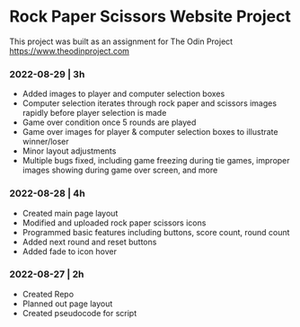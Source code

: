 # Rock Paper Scissors Website Project

This project was built as an assignment for The Odin Project
https://www.theodinproject.com


### 2022-08-29 | 3h
- Added images to player and computer selection boxes
- Computer selection iterates through rock paper and scissors images rapidly before player selection is made
- Game over condition once 5 rounds are played
- Game over images for player & computer selection boxes to illustrate winner/loser
- Minor layout adjustments
- Multiple bugs fixed, including game freezing during tie games, improper images showing during game over screen, and more

### 2022-08-28 | 4h
- Created main page layout
- Modified and uploaded rock paper scissors icons
- Programmed basic features including buttons, score count, round count
- Added next round and reset buttons
- Added fade to icon hover

### 2022-08-27 | 2h
- Created Repo
- Planned out page layout
- Created pseudocode for script
